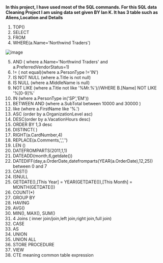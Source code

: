 **In this project, I have used most of the SQL commands. For this SQL data Cleaning Project I am using data set given BY Ian K. 
It has 3 table such as Aliens,Location and Details**

1.	TOP()
2.	SELECT
3.	FROM
4.	WHERE(a.Name='Northwind Traders')

![image](https://user-images.githubusercontent.com/16399584/189506331-35282fc8-8192-488c-b9c2-cc804587006b.png)


5.	AND ( where a.Name='Northwind Traders' and a.PreferredVendorStatus=1)
6.	!= ( not equal)(where a.PersonType !='IN')
7.	IS NOT NULL (where a.Title  is not null)
8.	IS NULL (where a.MiddleName is null)
9.	NOT LIKE (where a.Title not like '%Mr.%')//WHERE B.[Name] NOT LIKE '%[0-9]%'
10.	IN (where a.PersonType in('SP','EM'))
11.	BETWEEN  AND (where a.SubTotal between 10000 and 30000 )
12.	like (where a.FirstName like '%.')
13.	ASC (order by a.OrganizationLevel asc)
14.	DESC(order by a.VacationHours desc)
15.	ORDER BY 1,3 desc
16.	DISTINCT( )
17.	RIGHT(a.CardNumber,4)
18.	REPLACE(a.Comments,',','')
19.	LEN ()
20.	DATEFROMPARTS(2011,1,1) 
21.	DATEADD(month,6,getdate())
22.	DATEDIFF(day,a.OrderDate,datefromparts(YEAR(a.OrderDate),12,25)) between 0 and 7
23.	CAST()
24.	ISNULL 
25.	GETDATE(),[This Year] = YEAR(GETDATE()),[This Month] = MONTH(GETDATE())
26.	COUNT(*)
27.	GROUP BY 
28.	HAVING 
29.	AVG()
30.	MIN(), MAX(), SUM()
31.	 4 Joins ( inner join/join,left join,right join,full join)
32.	CASE	
33.	AS
34.	UNION
35.	UNION ALL
36.	STORE PROCEDURE
37.	VIEW
38.	CTE meaning common table expression



